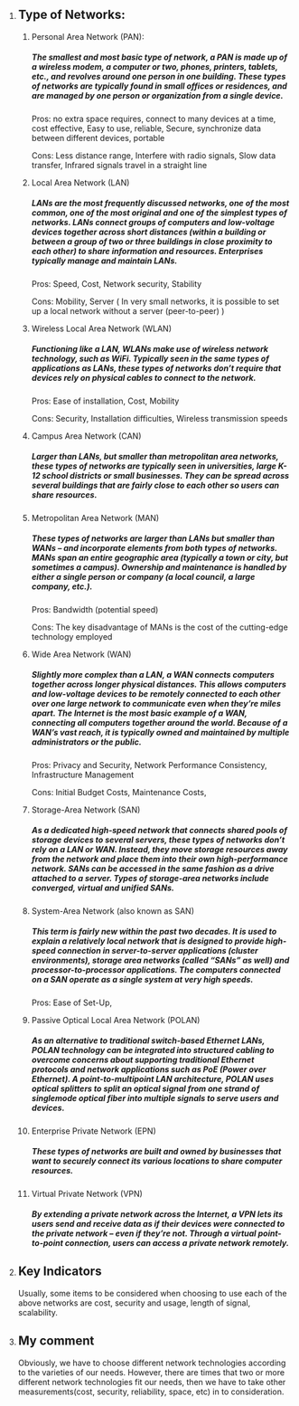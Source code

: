1. ## Type of Networks:
   1. Personal Area Network (PAN):
      ##### The smallest and most basic type of network, a PAN is made up of a wireless modem, a computer or two, phones, printers, tablets, etc., and revolves around one person in one building. These types of networks are typically found in small offices or residences, and are managed by one person or organization from a single device.

      Pros: no extra space requires, connect to many devices at a time, cost effective, Easy to use, reliable, Secure, synchronize data between different devices, portable 

      Cons: Less distance range, Interfere with radio signals, Slow data transfer, Infrared signals travel in a straight line
   2. Local Area Network (LAN)

      #####  LANs are the most frequently discussed networks, one of the most common, one of the most original and one of the simplest types of networks. LANs connect groups of computers and low-voltage devices together across short distances (within a building or between a group of two or three buildings in close proximity to each other) to share information and resources. Enterprises typically manage and maintain LANs.

      Pros: Speed, Cost, Network security, Stability

      Cons: Mobility, Server ( In very small networks, it is possible to set up a local network without a server (peer-to-peer) )

   3. Wireless Local Area Network (WLAN)

      ##### Functioning like a LAN, WLANs make use of wireless network technology, such as WiFi. Typically seen in the same types of applications as LANs, these types of networks don’t require that devices rely on physical cables to connect to the network.

      Pros: Ease of installation, Cost, Mobility

      Cons: Security, Installation difficulties, Wireless transmission speeds

   4. Campus Area Network (CAN)

      ##### Larger than LANs, but smaller than metropolitan area networks, these types of networks are typically seen in universities, large K-12 school districts or small businesses. They can be spread across several buildings that are fairly close to each other so users can share resources.

   5. Metropolitan Area Network (MAN)
   
      ##### These types of networks are larger than LANs but smaller than WANs – and incorporate elements from both types of networks. MANs span an entire geographic area (typically a town or city, but sometimes a campus). Ownership and maintenance is handled by either a single person or company (a local council, a large company, etc.).

      Pros: Bandwidth (potential speed)

      Cons: The key disadvantage of MANs is the cost of the cutting-edge technology employed

   6. Wide Area Network (WAN)

      ##### Slightly more complex than a LAN,  a WAN connects computers together across longer physical distances. This allows computers and low-voltage devices to be remotely connected to each other over one large network to communicate even when they’re miles apart. The Internet is the most basic example of a WAN, connecting all computers together around the world. Because of a WAN’s vast reach, it is typically owned and maintained by multiple administrators or the public.

      Pros: Privacy and Security, Network Performance Consistency, Infrastructure Management

      Cons: Initial Budget Costs, Maintenance Costs, 

   7. Storage-Area Network (SAN)
      ##### As a dedicated high-speed network that connects shared pools of storage devices to several servers, these types of networks don’t rely on a LAN or WAN. Instead, they move storage resources away from the network and place them into their own high-performance network. SANs can be accessed in the same fashion as a drive attached to a server. Types of storage-area networks include converged, virtual and unified SANs.


   8. System-Area Network (also known as SAN)
      ##### This term is fairly new within the past two decades. It is used to explain a relatively local network that is designed to provide high-speed connection in server-to-server applications (cluster environments), storage area networks (called “SANs” as well) and processor-to-processor applications. The computers connected on a SAN operate as a single system at very high speeds.

      Pros: Ease of Set-Up, 

   9. Passive Optical Local Area Network (POLAN)
      ##### As an alternative to traditional switch-based Ethernet LANs, POLAN technology can be integrated into structured cabling to overcome concerns about supporting traditional Ethernet protocols and network applications such as PoE (Power over Ethernet). A point-to-multipoint LAN architecture, POLAN uses optical splitters to split an optical signal from one strand of singlemode optical fiber into multiple signals to serve users and devices.

   10. Enterprise Private Network (EPN)
         ##### These types of networks are built and owned by businesses that want to securely connect its various locations to share computer resources.

   11. Virtual Private Network (VPN)
         ##### By extending a private network across the Internet, a VPN lets its users send and receive data as if their devices were connected to the private network – even if they’re not. Through a virtual point-to-point connection, users can access a private network remotely.

2. ## Key Indicators
   Usually, some items to be considered when choosing to use each of the above networks are cost, security and usage, length of signal, scalability.

3. ## My comment

   Obviously, we have to choose different network technologies according to the varieties of our needs. However, there are times that two or more different network technologies fit our needs, then we have to take other measurements(cost, security, reliability, space, etc) in to consideration.




